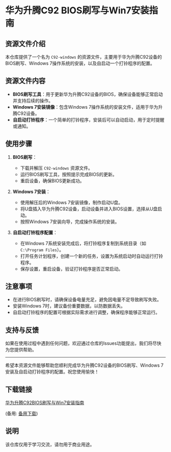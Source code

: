# 华为升腾C92 BIOS刷写与Win7安装指南

## 资源文件介绍

本仓库提供了一个名为 `C92-windows` 的资源文件，主要用于华为升腾C92设备的BIOS刷写、Windows 7操作系统的安装，以及自启动一个打铃程序的配置。

## 资源文件内容

- **BIOS刷写工具**：用于更新华为升腾C92设备的BIOS，确保设备能够正常启动并支持后续的操作。
- **Windows 7安装镜像**：包含Windows 7操作系统的安装文件，适用于华为升腾C92设备。
- **自启动打铃程序**：一个简单的打铃程序，安装后可以自动启动，用于定时提醒或通知。

## 使用步骤

1. **BIOS刷写**：
   - 下载并解压 `C92-windows` 资源文件。
   - 运行BIOS刷写工具，按照提示完成BIOS的更新。
   - 重启设备，确保BIOS更新成功。

2. **Windows 7安装**：
   - 使用解压后的Windows 7安装镜像，制作启动U盘。
   - 将U盘插入华为升腾C92设备，启动设备并进入BIOS设置，选择从U盘启动。
   - 按照Windows 7安装向导，完成操作系统的安装。

3. **自启动打铃程序配置**：
   - 在Windows 7系统安装完成后，将打铃程序复制到系统目录（如 `C:\Program Files`）。
   - 打开任务计划程序，创建一个新的任务，设置为系统启动时自动运行打铃程序。
   - 保存设置，重启设备，验证打铃程序是否正常启动。

## 注意事项

- 在进行BIOS刷写时，请确保设备电量充足，避免因电量不足导致刷写失败。
- 安装Windows 7时，建议备份重要数据，以防数据丢失。
- 自启动打铃程序的配置可根据实际需求进行调整，确保程序能够正常运行。

## 支持与反馈

如果在使用过程中遇到任何问题，欢迎通过仓库的Issues功能提出，我们将尽快为您提供帮助。

---

希望本资源文件能够帮助您顺利完成华为升腾C92设备的BIOS刷写、Windows 7安装及自启动打铃程序的配置。祝您使用愉快！

## 下载链接
[华为升腾C92BIOS刷写与Win7安装指南](https://pan.quark.cn/s/bbcdb7775b82) 

(备用: [备用下载](https://pan.baidu.com/s/1G8rcfcB-0P2xBqYCa2I6yQ?pwd=1234))

## 说明

该仓库仅用于学习交流，请勿用于商业用途。
